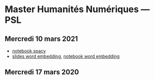 # Master Humanités Numériques — PSL

## Mercredi 10 mars 2021
* [notebook spacy](hn-enc-tal-20210310.ipynb)
* [slides word embedding](word-embedding-enc.html), [notebook word embedding](notebook-word-embedding-enc.ipynb)


## Mercredi 17 mars 2020

